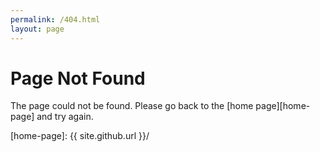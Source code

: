 ```yaml
---
permalink: /404.html
layout: page
---
```


# Page Not Found

The page could not be found. Please go back to the [home page][home-page] and try again.

[home-page]: {{ site.github.url }}/